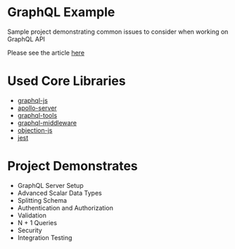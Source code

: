 # GraphQL Example

Sample project demonstrating common issues to consider when working on GraphQL API

Please see the article [here](https://www.toptal.com/graphql/creating-your-first-graphql-api)

# Used Core Libraries

- [graphql-js](https://github.com/graphql/graphql-js)
- [apollo-server](https://github.com/apollographql/apollo-server)
- [graphql-tools](https://github.com/apollographql/graphql-tools)
- [graphql-middleware](https://github.com/prisma/graphql-middleware)
- [objection-js](https://github.com/vincit/objection.js)
- [jest](https://github.com/facebook/jest)

# Project Demonstrates

- GraphQL Server Setup
- Advanced Scalar Data Types
- Splitting Schema
- Authentication and Authorization
- Validation
- N + 1 Queries
- Security
- Integration Testing
